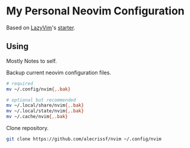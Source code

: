 # My Personal Neovim Configuration

Based on [LazyVim](https://github.com/LazyVim/LazyVim)'s [starter](https://github.com/LazyVim/starter).

## Using

Mostly Notes to self.


Backup current neovim configuration files.

```sh
# required
mv ~/.config/nvim{,.bak}

# optional but recommended
mv ~/.local/share/nvim{,.bak}
mv ~/.local/state/nvim{,.bak}
mv ~/.cache/nvim{,.bak}
```

Clone repository.

```sh
git clone https://github.com/alecrissf/nvim ~/.config/nvim
```
